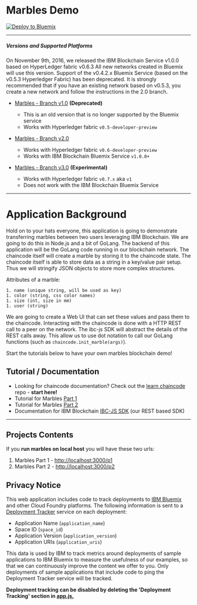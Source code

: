 # Marbles Demo

[![Deploy to Bluemix](https://bluemix.net/deploy/button.png)](https://bluemix.net/deploy?repository=https://github.com/ibm-blockchain/marbles.git)

***

##### Versions and Supported Platforms
On November 9th, 2016, we released the IBM Blockchain Service v1.0.0 based on HyperLedger fabric v0.6.3 
All new networks created in Bluemix will use this version. 
Support of the v0.4.2.x Bluemix Service (based on the v0.5.3 Hyperledger Fabric) has been deprecated. 
It is strongly recommended that if you have an existing network based on v0.5.3, you create a new network and follow the instructions in the 2.0 branch. 

- [Marbles - Branch v1.0](https://github.com/ibm-blockchain/marbles/tree/v1.0) **(Deprecated)**
	- This is an old version that is no longer supported by the Bluemix service
	- Works with Hyperledger fabric `v0.5-developer-preview`

- [Marbles - Branch v2.0](https://github.com/ibm-blockchain/marbles/tree/v2.0)
	- Works with Hyperledger fabric `v0.6-developer-preview`
	- Works with IBM Blockchain Bluemix Service `v1.0.0+`


- [Marbles - Branch v3.0](https://github.com/ibm-blockchain/marbles/tree/v3.0) **(Experimental)**
	- Works with Hyperledger fabric `v0.7.x` aka `v1`
	- Does not work with the IBM Blockchain Bluemix Service

***

# Application Background

Hold on to your hats everyone, this application is going to demonstrate transferring marbles between two users leveraging IBM Blockchain.
We are going to do this in Node.js and a bit of GoLang. 
The backend of this application will be the GoLang code running in our blockchain network. 
The chaincode itself will create a marble by storing it to the chaincode state. 
The chaincode itself is able to store data as a string in a key/value pair setup. 
Thus we will stringify JSON objects to store more complex structures. 

Attributes of a marble:

	1. name (unique string, will be used as key)
	1. color (string, css color names)
	1. size (int, size in mm)
	1. user (string)
	
We are going to create a Web UI that can set these values and pass them to the chaincode. 
Interacting with the chaincode is done with a HTTP REST call to a peer on the network. 
The ibc-js SDK will abstract the details of the REST calls away.
This allow us to use dot notation to call our GoLang functions (such as `chaincode.init_marble(args)`). 

Start the tutorials below to have your own marbles blockchain demo!

## Tutorial / Documentation
- Looking for chaincode documentation? Check out the [learn chaincode](https://github.com/IBM-Blockchain/learn-chaincode) repo - **start here!**
- Tutorial for Marbles [Part 1](/docs/tutorial_part1.md)
- Tutorial for Marbles [Part 2](/docs/tutorial_part2.md) 
- Documentation for IBM Blockchain [IBC-JS SDK](https://github.com/IBM-Blockchain/ibm-blockchain-js) (our REST based SDK)

***

## Projects Contents

If you **run marbles on local host** you will have these two urls:

1. Marbles Part 1   -	[http://localhost:3000/p1](http://localhost:3000/p1)
1. Marbles Part 2   -	[http://localhost:3000/p2](http://localhost:3000/p2)


## Privacy Notice

This web application includes code to track deployments to [IBM Bluemix](https://www.bluemix.net/) and other Cloud Foundry platforms. The following information is sent to a [Deployment Tracker](https://github.com/cloudant-labs/deployment-tracker) service on each deployment:

* Application Name (`application_name`)
* Space ID (`space_id`)
* Application Version (`application_version`)
* Application URIs (`application_uris`)

This data is used by IBM to track metrics around deployments of sample applications to IBM Bluemix to measure the usefulness of our examples, so that we can continuously improve the content we offer to you. Only deployments of sample applications that include code to ping the Deployment Tracker service will be tracked.

**Deployment tracking can be disabled by deleting the 'Deployment Tracking' section in [app.js.](app.js#L120)**
